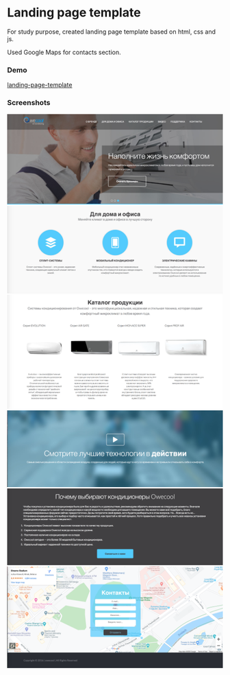 # Landing page template
For study purpose, created landing page  template based on html, css and js. 

Used Google Maps for contacts section.

### Demo

[landing-page-template](https://nataliavolik.github.io/landing-page-template/)

### Screenshots

![preview](screenshots/01.png)
![preview](screenshots/02.png)
![preview](screenshots/03.png)
![preview](screenshots/04.png)
![preview](screenshots/05.png)
![preview](screenshots/06.png)